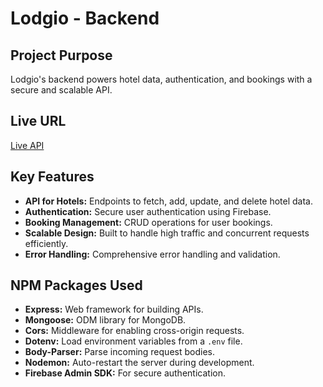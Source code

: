 
# Lodgio - Backend

## Project Purpose
Lodgio's backend powers hotel data, authentication, and bookings with a secure and scalable API.

## Live URL
[Live API](#)

## Key Features
- **API for Hotels:** Endpoints to fetch, add, update, and delete hotel data.
- **Authentication:** Secure user authentication using Firebase.
- **Booking Management:** CRUD operations for user bookings.
- **Scalable Design:** Built to handle high traffic and concurrent requests efficiently.
- **Error Handling:** Comprehensive error handling and validation.

## NPM Packages Used
- **Express:** Web framework for building APIs.
- **Mongoose:** ODM library for MongoDB.
- **Cors:** Middleware for enabling cross-origin requests.
- **Dotenv:** Load environment variables from a `.env` file.
- **Body-Parser:** Parse incoming request bodies.
- **Nodemon:** Auto-restart the server during development.
- **Firebase Admin SDK:** For secure authentication.

